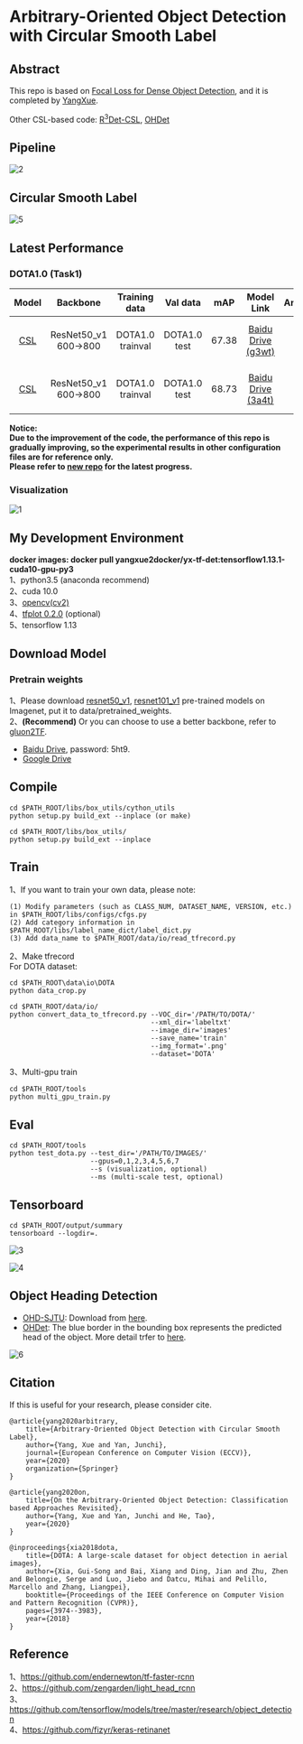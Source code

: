 # Arbitrary-Oriented Object Detection with Circular Smooth Label

## Abstract
This repo is based on [Focal Loss for Dense Object Detection](https://arxiv.org/pdf/1708.02002.pdf), and it is completed by [YangXue](https://yangxue0827.github.io/).

Other CSL-based code: [R<sup>3</sup>Det-CSL](https://github.com/Thinklab-SJTU/R3Det_Tensorflow), [OHDet](https://github.com/SJTU-Thinklab-Det/OHDet_Tensorflow)

## Pipeline
![2](pipeline.png)

## Circular Smooth Label
![5](CSL.png)

## Latest Performance
### DOTA1.0 (Task1)
| Model |    Backbone    |    Training data    |    Val data    |    mAP   | Model Link | Anchor | Label Mode | Reg. Loss| Angle Range | lr schd | Data Augmentation | GPU | Image/GPU | Configs |      
|:------------:|:------------:|:------------:|:---------:|:-----------:|:----------:|:-----------:|:-----------:|:-----------:|:---------:|:---------:|:---------:|:---------:|:---------:|:---------:|    
| [CSL](https://arxiv.org/abs/2003.05597) | ResNet50_v1 600->800 | DOTA1.0 trainval | DOTA1.0 test | 67.38 | [Baidu Drive (g3wt)](https://pan.baidu.com/s/1nrIs-oYA53qQzlPjqYkMJQ) | H | **Gaussian (r=1, w=10)** | smooth L1 | **180** | 2x | × | 3X GeForce RTX 2080 Ti | 1 | [cfgs_res50_dota_v45.py](./libs/configs/DOTA1.0/CSL/cfgs_res50_dota_v45.py) |
| [CSL](https://arxiv.org/abs/2003.05597) | ResNet50_v1 600->800 | DOTA1.0 trainval | DOTA1.0 test | 68.73 | [Baidu Drive (3a4t)](https://pan.baidu.com/s/1yC-b9Y4ZVgVkQvpPRRLmhw) | H | **Pulse (w=1)** | smooth L1 | **180** | 2x | × | 2X GeForce RTX 2080 Ti | 1 | [cfgs_res50_dota_v41.py](./libs/configs/DOTA1.0/CSL/cfgs_res50_dota_v41.py) |

**Notice:**     
**Due to the improvement of the code, the performance of this repo is gradually improving, so the experimental results in other configuration files are for reference only.**        
**Please refer to [new repo](https://github.com/Thinklab-SJTU/R3Det_Tensorflow) for the latest progress.**

### Visualization
![1](demo1.png)

## My Development Environment
**docker images: docker pull yangxue2docker/yx-tf-det:tensorflow1.13.1-cuda10-gpu-py3**      
1、python3.5 (anaconda recommend)               
2、cuda 10.0                     
3、[opencv(cv2)](https://pypi.org/project/opencv-python/)       
4、[tfplot 0.2.0](https://github.com/wookayin/tensorflow-plot) (optional)            
5、tensorflow 1.13                      

## Download Model
### Pretrain weights
1、Please download [resnet50_v1](http://download.tensorflow.org/models/resnet_v1_50_2016_08_28.tar.gz), [resnet101_v1](http://download.tensorflow.org/models/resnet_v1_101_2016_08_28.tar.gz) pre-trained models on Imagenet, put it to data/pretrained_weights.       
2、**(Recommend)** Or you can choose to use a better backbone, refer to [gluon2TF](https://github.com/yangJirui/gluon2TF).    
* [Baidu Drive](https://pan.baidu.com/s/1GpqKg0dOaaWmwshvv1qWGg), password: 5ht9.          
* [Google Drive](https://drive.google.com/drive/folders/1BM8ffn1WnsRRb5RcuAcyJAHX8NS2M1Gz?usp=sharing)      

## Compile
```  
cd $PATH_ROOT/libs/box_utils/cython_utils
python setup.py build_ext --inplace (or make)

cd $PATH_ROOT/libs/box_utils/
python setup.py build_ext --inplace
```

## Train

1、If you want to train your own data, please note:  
```     
(1) Modify parameters (such as CLASS_NUM, DATASET_NAME, VERSION, etc.) in $PATH_ROOT/libs/configs/cfgs.py
(2) Add category information in $PATH_ROOT/libs/label_name_dict/label_dict.py     
(3) Add data_name to $PATH_ROOT/data/io/read_tfrecord.py 
```     

2、Make tfrecord     
For DOTA dataset:      
```  
cd $PATH_ROOT\data\io\DOTA
python data_crop.py
```  

```  
cd $PATH_ROOT/data/io/  
python convert_data_to_tfrecord.py --VOC_dir='/PATH/TO/DOTA/' 
                                   --xml_dir='labeltxt'
                                   --image_dir='images'
                                   --save_name='train' 
                                   --img_format='.png' 
                                   --dataset='DOTA'
```      

3、Multi-gpu train
```  
cd $PATH_ROOT/tools
python multi_gpu_train.py
```

## Eval
```  
cd $PATH_ROOT/tools
python test_dota.py --test_dir='/PATH/TO/IMAGES/'  
                    --gpus=0,1,2,3,4,5,6,7  
                    --s (visualization, optional)
                    --ms (multi-scale test, optional)
``` 

## Tensorboard
```  
cd $PATH_ROOT/output/summary
tensorboard --logdir=.
``` 

![3](images.png)

![4](scalars.png)


## Object Heading Detection
- [OHD-SJTU]((https://yangxue0827.github.io/OHD-SJTU.html)): Download from [here](https://yangxue0827.github.io/OHD-SJTU.html).     
- [OHDet](https://github.com/SJTU-Thinklab-Det/OHDet_Tensorflow): The blue border in the bounding box represents the predicted head of the object. More detail trfer to [here](https://yangxue0827.github.io/CSL_GCL_OHDet.html).          

![6](ohdet.png)

## Citation

If this is useful for your research, please consider cite.

```
@article{yang2020arbitrary,
    title={Arbitrary-Oriented Object Detection with Circular Smooth Label},
    author={Yang, Xue and Yan, Junchi},
    journal={European Conference on Computer Vision (ECCV)},
    year={2020}
    organization={Springer}
}

@article{yang2020on,
    title={On the Arbitrary-Oriented Object Detection: Classification based Approaches Revisited},
    author={Yang, Xue and Yan, Junchi and He, Tao},
    year={2020}
}

@inproceedings{xia2018dota,
    title={DOTA: A large-scale dataset for object detection in aerial images},
    author={Xia, Gui-Song and Bai, Xiang and Ding, Jian and Zhu, Zhen and Belongie, Serge and Luo, Jiebo and Datcu, Mihai and Pelillo, Marcello and Zhang, Liangpei},
    booktitle={Proceedings of the IEEE Conference on Computer Vision and Pattern Recognition (CVPR)},
    pages={3974--3983},
    year={2018}
}

```


## Reference
1、https://github.com/endernewton/tf-faster-rcnn   
2、https://github.com/zengarden/light_head_rcnn   
3、https://github.com/tensorflow/models/tree/master/research/object_detection    
4、https://github.com/fizyr/keras-retinanet     
